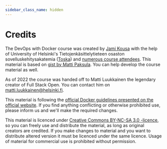 ```yaml
---
sidebar_class_name: hidden
---
```


# Credits

The DevOps with Docker course was created by [Jami Kousa](https://github.com/jakousa) with the help of University of Helsinki's Tietojenkäsittelytieteen osaston sovelluskehitysakatemia ([Toska](https://toska.dev)) and [numerous course attendees](https://github.com/docker-hy/docker-hy.github.io/graphs/contributors). This material is based on [gist by Matti Paksula](https://gist.github.com/matti/0b44eb865d70d98ffe0351fd8e6fa35d). You can help develop the course material as well.

As of 2022 the course was handed off to Matti Luukkainen the legendary creator of Full Stack Open. You can contact him on matti.luukkainen@helsinki.fi.

This material is following the [official Docker guidelines presented on the official website](https://www.docker.com/legal/trademark-guideline). If you find anything conflicting or otherwise prohibited use, please inform us and we'll make the required changes.

This material is licenced under [Creative Commons BY-NC-SA 3.0 -licence](http://creativecommons.org/licenses/by-nc-sa/3.0/), so you can freely use and distribute the material, as long as original creators are credited. If you make changes to material and you want to distribute altered version it must be licenced under the same licence. Usage of material for commercial use is prohibited without permission.